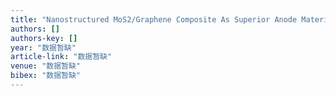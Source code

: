 ```yaml
---
title: "Nanostructured MoS2/Graphene Composite As Superior Anode Material for Li-Ion Batteries"
authors: []
authors-key: []
year: "数据暂缺"
article-link: "数据暂缺"
venue: "数据暂缺"
bibex: "数据暂缺"
---
```


